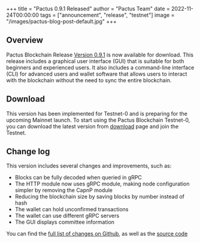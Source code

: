 +++
title = "Pactus 0.9.1 Released"
author = "Pactus Team"
date = 2022-11-24T00:00:00
tags = ["announcement", "release", "testnet"]
image = "/images/pactus-blog-post-default.jpg"
+++

## Overview

Pactus Blockchain Release [Version 0.9.1](https://github.com/pactus-project/pactus/releases/tag/v0.9.1)
is now available for download.
This release includes a graphical user interface (GUI) that
is suitable for both beginners and experienced users.
It also includes a command-line interface (CLI) for advanced users and wallet software
that allows users to interact with the blockchain without the need to sync the entire blockchain.

## Download

This version has been implemented for Testnet-0 and is preparing for the upcoming Mainnet launch.
To start using the Pactus Blockchain Testnet-0,
you can download the latest version from [download](/download) page
and join the Testnet.

## Change log

This version includes several changes and improvements, such as:

- Blocks can be fully decoded when queried in gRPC
- The HTTP module now uses gRPC module, making node configuration simpler by removing the CapnP module
- Reducing the blockchain size by saving blocks by number instead of hash
- The wallet can hold unconfirmed transactions
- The wallet can use different gRPC servers
- The GUI displays committee information

You can find the [full list of changes on Github](https://github.com/pactus-project/pactus/compare/v0.9.0...v0.9.1),
as well as the [source code](https://github.com/pactus-project/pactus/releases/tag/v0.9.1)
